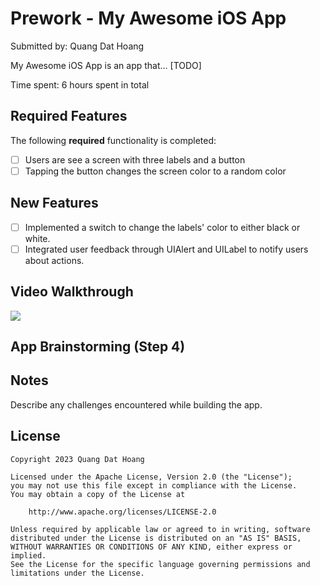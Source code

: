# Prework - My Awesome iOS App

Submitted by: Quang Dat Hoang

My Awesome iOS App is an app that... [TODO] 

Time spent: 6 hours spent in total

## Required Features

The following **required** functionality is completed:

- [ ] Users are see a screen with three labels and a button
- [ ] Tapping the button changes the screen color to a random color

## New Features

- [ ] Implemented a switch to change the labels' color to either black or white.
- [ ] Integrated user feedback through UIAlert and UILabel to notify users about actions.

## Video Walkthrough

<div>
    <a href="https://www.loom.com/share/73753f0dd85944958fb9de0b1077c659">
    </a>
    <a href="https://www.loom.com/share/73753f0dd85944958fb9de0b1077c659">
      <img style="max-width:300px;" src="https://cdn.loom.com/sessions/thumbnails/73753f0dd85944958fb9de0b1077c659-with-play.gif">
    </a>
  </div>

## App Brainstorming (Step 4)

## Notes

Describe any challenges encountered while building the app.

## License

    Copyright 2023 Quang Dat Hoang

    Licensed under the Apache License, Version 2.0 (the "License");
    you may not use this file except in compliance with the License.
    You may obtain a copy of the License at

        http://www.apache.org/licenses/LICENSE-2.0

    Unless required by applicable law or agreed to in writing, software
    distributed under the License is distributed on an "AS IS" BASIS,
    WITHOUT WARRANTIES OR CONDITIONS OF ANY KIND, either express or implied.
    See the License for the specific language governing permissions and
    limitations under the License.

